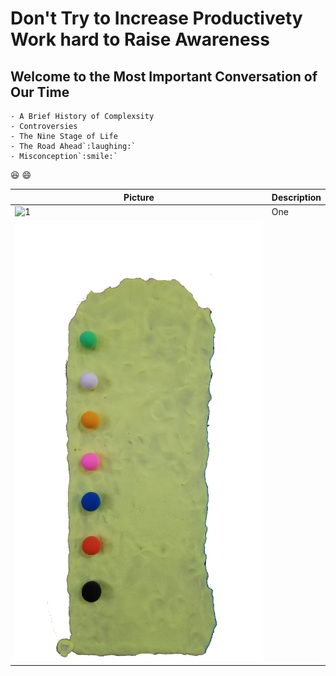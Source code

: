 # Don't Try to Increase Productivety  Work hard to Raise Awareness

## Welcome to the Most Important Conversation of Our Time
```
- A Brief History of Complexsity
- Controversies
- The Nine Stage of Life
- The Road Ahead`:laughing:`
- Misconception`:smile:`	
```

:laughing:
:smile:


|Picture|Description|
|---|---|
|![1](https://github.com/shuzijianzao/Spiral3D/master/Picture/one_edited.png)|One|
|![](https://github.com/shuzijianzao/Spiral3D/blob/master/Picture/Item_edited.jpg)|